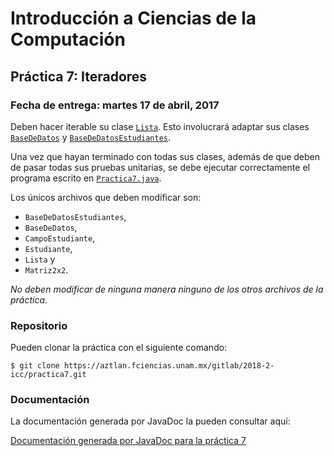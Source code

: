 Introducción a Ciencias de la Computación
=========================================

Práctica 7: Iteradores
----------------------

### Fecha de entrega: martes 17 de abril, 2017

Deben hacer iterable su clase
[`Lista`](https://aztlan.fciencias.unam.mx/gitlab/2018-2-icc/practica7/blob/master/src/mx/unam/ciencias/icc/Lista.java).
Esto involucrará adaptar sus clases
[`BaseDeDatos`](https://aztlan.fciencias.unam.mx/gitlab/2018-2-icc/practica7/blob/master/src/mx/unam/ciencias/icc/BaseDeDatos.java)
y
[`BaseDeDatosEstudiantes`](https://aztlan.fciencias.unam.mx/gitlab/2018-2-icc/practica7/blob/master/src/mx/unam/ciencias/icc/BaseDeDatosEstudiantes.java).

Una vez que hayan terminado con todas sus clases, además de que deben de pasar
todas sus pruebas unitarias, se debe ejecutar correctamente el programa escrito
en
[`Practica7.java`](https://aztlan.fciencias.unam.mx/gitlab/2018-2-icc/practica7/blob/master/src/mx/unam/ciencias/icc/Practica7.java).

Los únicos archivos que deben modificar son:

* `BaseDeDatosEstudiantes`,
* `BaseDeDatos`,
* `CampoEstudiante`,
* `Estudiante`,
* `Lista` y
* `Matriz2x2`.

*No deben modificar de ninguna manera ninguno de los otros archivos de la
práctica*.

### Repositorio

Pueden clonar la práctica con el siguiente comando:

```shell
$ git clone https://aztlan.fciencias.unam.mx/gitlab/2018-2-icc/practica7.git
```

### Documentación

La documentación generada por JavaDoc la pueden consultar aquí:

[Documentación generada por JavaDoc para la práctica 7](https://aztlan.fciencias.unam.mx/~canek/2018-2-icc/practica7/)
